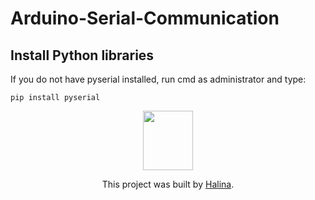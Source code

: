 # Arduino-Serial-Communication
## Install Python libraries
If you do not have pyserial installed, run cmd as administrator and type:
```
pip install pyserial
```
<div style="text-align:center"><img src="https://user-images.githubusercontent.com/65724763/118090678-20ccf200-b3ca-11eb-8a9d-3e5ede9c0b41.png" width="79.5" height="94.5" />

This project was built by [Halina](https://www.youtube.com/channel/UCG0h6r6T1joRASO29JV9qMQ).
